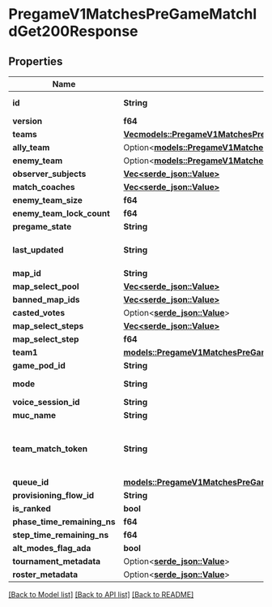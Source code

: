 # PregameV1MatchesPreGameMatchIdGet200Response

## Properties

Name | Type | Description | Notes
------------ | ------------- | ------------- | -------------
**id** | **String** | Pre-Game Match ID | 
**version** | **f64** |  | 
**teams** | [**Vec<models::PregameV1MatchesPreGameMatchIdGet200ResponseTeamsInner>**](_pregame_v1_matches__pre_game_match_id__get_200_response_Teams_inner.md) |  | 
**ally_team** | Option<[**models::PregameV1MatchesPreGameMatchIdGet200ResponseAllyTeam**](_pregame_v1_matches__pre_game_match_id__get_200_response_AllyTeam.md)> |  | 
**enemy_team** | Option<[**models::PregameV1MatchesPreGameMatchIdGet200ResponseAllyTeam**](_pregame_v1_matches__pre_game_match_id__get_200_response_AllyTeam.md)> |  | 
**observer_subjects** | [**Vec<serde_json::Value>**](serde_json::Value.md) |  | 
**match_coaches** | [**Vec<serde_json::Value>**](serde_json::Value.md) |  | 
**enemy_team_size** | **f64** |  | 
**enemy_team_lock_count** | **f64** |  | 
**pregame_state** | **String** |  | 
**last_updated** | **String** | Date in ISO 8601 format | 
**map_id** | **String** | Map ID | 
**map_select_pool** | [**Vec<serde_json::Value>**](serde_json::Value.md) |  | 
**banned_map_ids** | [**Vec<serde_json::Value>**](serde_json::Value.md) |  | 
**casted_votes** | Option<[**serde_json::Value**](.md)> |  | [optional]
**map_select_steps** | [**Vec<serde_json::Value>**](serde_json::Value.md) |  | 
**map_select_step** | **f64** |  | 
**team1** | [**models::PregameV1MatchesPreGameMatchIdGet200ResponseTeamsInnerTeamId**](_pregame_v1_matches__pre_game_match_id__get_200_response_Teams_inner_TeamID.md) |  | 
**game_pod_id** | **String** |  | 
**mode** | **String** | Game Mode | 
**voice_session_id** | **String** |  | 
**muc_name** | **String** |  | 
**team_match_token** | **String** | JWT containing match ID and player IDs | 
**queue_id** | [**models::PregameV1MatchesPreGameMatchIdGet200ResponseQueueId**](_pregame_v1_matches__pre_game_match_id__get_200_response_QueueID.md) |  | 
**provisioning_flow_id** | **String** |  | 
**is_ranked** | **bool** |  | 
**phase_time_remaining_ns** | **f64** |  | 
**step_time_remaining_ns** | **f64** |  | 
**alt_modes_flag_ada** | **bool** |  | 
**tournament_metadata** | Option<[**serde_json::Value**](.md)> |  | 
**roster_metadata** | Option<[**serde_json::Value**](.md)> |  | 

[[Back to Model list]](../README.md#documentation-for-models) [[Back to API list]](../README.md#documentation-for-api-endpoints) [[Back to README]](../README.md)


